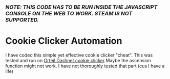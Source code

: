 ### _NOTE: THIS CODE HAS TO BE RUN INSIDE THE JAVASCRIPT CONSOLE ON THE WEB TO WORK. STEAM IS NOT SUPPORTED._

# Cookie Clicker Automation
I have coded this simple yet effective cookie clicker "cheat".
This was tested and run on [Orteil Dashnet cookie clicker](https://orteil.dashnet.org/cookieclicker/)
Maybe the ascension function might not work. I have not thoroughly tested that part (cus I have a life)
